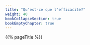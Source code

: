 ```yaml
---
title: "Qu'est-ce que l'efficacité?"
weight: 40
bookCollapseSection: true
bookEmptyChapter: true
---
```


{{% pageTitle %}}
